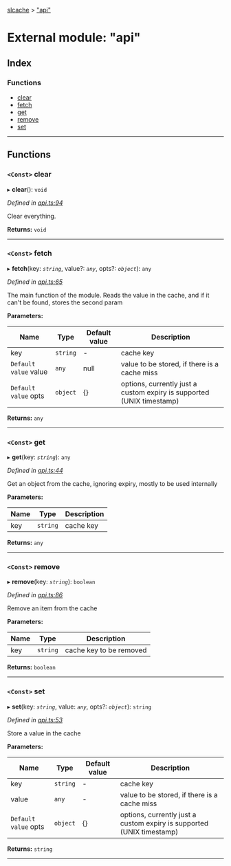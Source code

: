 [slcache](../README.md) > ["api"](../modules/_api_.md)

# External module: "api"

## Index

### Functions

* [clear](_api_.md#clear)
* [fetch](_api_.md#fetch)
* [get](_api_.md#get)
* [remove](_api_.md#remove)
* [set](_api_.md#set)

---

## Functions

<a id="clear"></a>

### `<Const>` clear

▸ **clear**(): `void`

*Defined in [api.ts:94](https://github.com/bradens/slcache/blob/6d01dd3/src/api.ts#L94)*

Clear everything.

**Returns:** `void`

___
<a id="fetch"></a>

### `<Const>` fetch

▸ **fetch**(key: *`string`*, value?: *`any`*, opts?: *`object`*): `any`

*Defined in [api.ts:65](https://github.com/bradens/slcache/blob/6d01dd3/src/api.ts#L65)*

The main function of the module. Reads the value in the cache, and if it can't be found, stores the second param

**Parameters:**

| Name | Type | Default value | Description |
| ------ | ------ | ------ | ------ |
| key | `string` | - |  cache key |
| `Default value` value | `any` |  null |  value to be stored, if there is a cache miss |
| `Default value` opts | `object` |  {} |  options, currently just a custom expiry is supported (UNIX timestamp) |

**Returns:** `any`

___
<a id="get"></a>

### `<Const>` get

▸ **get**(key: *`string`*): `any`

*Defined in [api.ts:44](https://github.com/bradens/slcache/blob/6d01dd3/src/api.ts#L44)*

Get an object from the cache, ignoring expiry, mostly to be used internally

**Parameters:**

| Name | Type | Description |
| ------ | ------ | ------ |
| key | `string` |  cache key |

**Returns:** `any`

___
<a id="remove"></a>

### `<Const>` remove

▸ **remove**(key: *`string`*): `boolean`

*Defined in [api.ts:86](https://github.com/bradens/slcache/blob/6d01dd3/src/api.ts#L86)*

Remove an item from the cache

**Parameters:**

| Name | Type | Description |
| ------ | ------ | ------ |
| key | `string` |  cache key to be removed |

**Returns:** `boolean`

___
<a id="set"></a>

### `<Const>` set

▸ **set**(key: *`string`*, value: *`any`*, opts?: *`object`*): `string`

*Defined in [api.ts:53](https://github.com/bradens/slcache/blob/6d01dd3/src/api.ts#L53)*

Store a value in the cache

**Parameters:**

| Name | Type | Default value | Description |
| ------ | ------ | ------ | ------ |
| key | `string` | - |  cache key |
| value | `any` | - |  value to be stored, if there is a cache miss |
| `Default value` opts | `object` |  {} |  options, currently just a custom expiry is supported (UNIX timestamp) |

**Returns:** `string`

___

